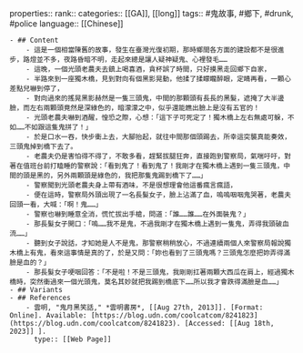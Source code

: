 properties::
rank::
categories:: [[GA]], [[long]] 
tags:: #鬼故事, #鄉下, #drunk, #police 
language:: [[Chinese]]

	- ## Content
		- 這是一個相當陳舊的故事，發生在臺灣光復初期，那時鄉間各方面的建設都不是很進步，路燈並不多，夜路昏暗不明，走起來總是讓人疑神疑鬼、心裡發毛……
		- 這晚，一個光頭老農夫去鎮上喝喜酒，貪杯誤了時間，只好摸黑走回鄉下自家，
		- 半路來到一座獨木橋，見到對向有個黑影晃動，他揉了揉矇矓醉眼，定睛再看，一顆心差點兒嚇到停了，
		- 對向過來的搖晃黑影赫然是一隻三頭鬼，中間的那顆頭有長長的黑髮，遮掩了大半邊臉，而左右兩顆頭竟然是深綠色的，暗濛濛之中，似乎還能瞧出臉上是沒有五官的！
		- 光頭老農夫嚇到酒醒，惶恐之際，心想：「這下子可死定了！獨木橋上左右無處可躲，不如……不如跟這隻鬼拼了！」
		- 於是口水一吞，快步衝上去，大腳抬起，就往中間那個頭踢去，所幸這突襲真能奏效，三頭鬼掉到橋下去了。
		- 老農夫仍是害怕得不得了，不敢多看，趕緊拔腿狂奔，直接跑到警察局，氣喘吁吁，對著在值班台前打瞌睡的警察說：「看到鬼了！看到鬼了！我剛才在獨木橋上遇到一隻三頭鬼，中間的頭是黑的，另外兩顆頭是綠色的，我把那隻鬼踢到橋下了……」
		- 警察聞到光頭老農夫身上帶有酒味，不是很想理會他這番瘋言瘋語，
		- 便在這時，警察局外頭出現了一名長髮女子，臉上沾滿了血，嗚嗚咽咽鬼哭著，老農夫回頭一看，大喊：「啊！鬼……」
		- 警察也嚇到睡意全消，慌忙拔出手槍，問道：「誰……誰……在外面裝鬼？」
		- 那長髮女子開口：「嗚……我不是鬼，不過我剛才在獨木橋上遇到一隻鬼，弄得我頭破血流……」
		- 聽到女子說話，才知她是人不是鬼，那警察稍稍放心，不過連續兩個人來警察局報說獨木橋上有鬼，看來這事情是真的了，於是又問：「妳也看到了三頭鬼嗎？三頭鬼怎麼把妳弄得滿臉是血的？」
		- 那長髮女子哽咽回答：「不是啦！不是三頭鬼，我剛剛扛著兩顆大西瓜在肩上，經過獨木橋時，突然衝過來一個光頭鬼，莫名其妙就把我踢到橋底下……所以我才會跌得滿臉是血……」
	- ## Variants
	- ## References
		- 雲明, "鬼月黑笑話," *雲明書房*, [[Aug 27th, 2013]]. [Format: Online]. Available: [https://blog.udn.com/coolcatcom/8241823](https://blog.udn.com/coolcatcom/8241823). [Accessed: [[Aug 18th, 2023]] ].
		  type:: [[Web Page]]